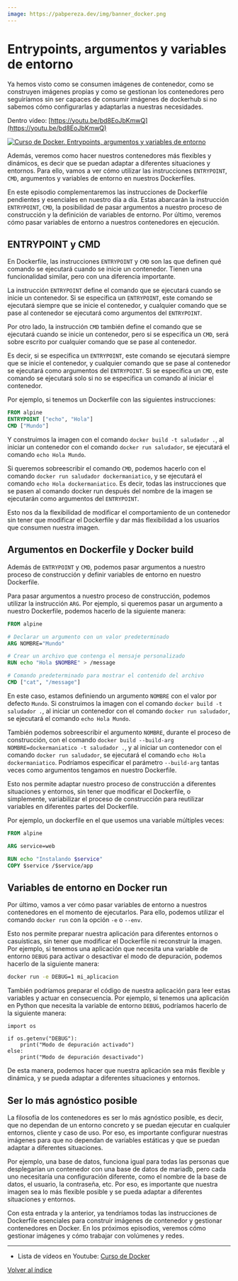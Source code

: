 ```yaml
---
image: https://pabpereza.dev/img/banner_docker.png
---
```


# Entrypoints, argumentos y variables de entorno 
Ya hemos visto como se consumen imágenes de contenedor, como se construyen imágenes propias y como se gestionan los contenedores pero seguiríamos sin ser capaces de consumir imágenes de dockerhub si no sabemos cómo configurarlas y adaptarlas a nuestras necesidades.

Dentro vídeo: [https://youtu.be/bd8EoJbKmwQ](https://youtu.be/bd8EoJbKmwQ)

[![Curso de Docker. Entrypoints, argumentos y variables de entorno](https://img.youtube.com/vi/bd8EoJbKmwQ/maxresdefault.jpg)](https://www.youtube.com/watch?v=bd8EoJbKmwQ)


Además, veremos como hacer nuestros contenedores más flexibles y dinámicos, es decir que se puedan adaptar a diferentes situaciones y entornos. Para ello, vamos a ver cómo utilizar las instrucciones `ENTRYPOINT`, `CMD`, argumentos y variables de entorno en nuestros Dockerfiles.

En este episodio complementaremos las instrucciones de Dockerfile pendientes y esenciales en nuestro día a día. Estas abarcarán la instrucción `ENTRYPOINT`, `CMD`, la posibilidad de pasar argumentos a nuestro proceso de construcción y la definición de variables de entorno. Por último, veremos cómo pasar variables de entorno a nuestros contenedores en ejecución.

## ENTRYPOINT y CMD
En Dockerfile, las instrucciones `ENTRYPOINT` y `CMD` son las que definen qué comando se ejecutará cuando se inicie un contenedor. Tienen una funcionalidad similar, pero con una diferencia importante.

La instrucción `ENTRYPOINT` define el comando que se ejecutará cuando se inicie un contenedor. Si se especifica un `ENTRYPOINT`, este comando se ejecutará siempre que se inicie el contenedor, y cualquier comando que se pase al contenedor se ejecutará como argumentos del `ENTRYPOINT`.

Por otro lado, la instrucción `CMD` también define el comando que se ejecutará cuando se inicie un contenedor, pero si se especifica un `CMD`, será sobre escrito por cualquier comando que se pase al contenedor.

Es decir, si se especifica un `ENTRYPOINT`, este comando se ejecutará siempre que se inicie el contenedor, y cualquier comando que se pase al contenedor se ejecutará como argumentos del `ENTRYPOINT`. Si se especifica un `CMD`, este comando se ejecutará solo si no se especifica un comando al iniciar el contenedor.

Por ejemplo, si tenemos un Dockerfile con las siguientes instrucciones:
```Dockerfile
FROM alpine
ENTRYPOINT ["echo", "Hola"]
CMD ["Mundo"]
```

Y construimos la imagen con el comando `docker build -t saludador .`, al iniciar un contenedor con el comando `docker run saludador`, se ejecutará el comando `echo Hola Mundo`.

Si queremos sobreescribir el comando `CMD`, podemos hacerlo con el comando `docker run saludador dockermaniatico`, y se ejecutará el comando `echo Hola dockermaniatico`. Es decir, todas las instrucciones que se pasen al comando docker run después del nombre de la imagen se ejecutarán como argumentos del `ENTRYPOINT`.

Esto nos da la flexibilidad de modificar el comportamiento de un contenedor sin tener que modificar el Dockerfile y dar más flexibilidad a los usuarios que consumen nuestra imagen.


## Argumentos en Dockerfile y Docker build
Además de `ENTRYPOINT` y `CMD`, podemos pasar argumentos a nuestro proceso de construcción y definir variables de entorno en nuestro Dockerfile.

Para pasar argumentos a nuestro proceso de construcción, podemos utilizar la instrucción `ARG`. Por ejemplo, si queremos pasar un argumento a nuestro Dockerfile, podemos hacerlo de la siguiente manera:
```Dockerfile
FROM alpine

# Declarar un argumento con un valor predeterminado
ARG NOMBRE="Mundo"

# Crear un archivo que contenga el mensaje personalizado
RUN echo "Hola $NOMBRE" > /message 

# Comando predeterminado para mostrar el contenido del archivo
CMD ["cat", "/message"]

```

En este caso, estamos definiendo un argumento `NOMBRE` con el valor por defecto `Mundo`. Si construimos la imagen con el comando `docker build -t saludador .`, al iniciar un contenedor con el comando `docker run saludador`, se ejecutará el comando `echo Hola Mundo`.

También podemos sobreescribir el argumento `NOMBRE`, durante el proceso de construcción, con el comando `docker build --build-arg NOMBRE=dockermaniatico -t saludador .`, y al iniciar un contenedor con el comando `docker run saludador`, se ejecutará el comando `echo Hola dockermaniatico`. Podríamos especificar el parámetro `--build-arg` tantas veces como argumentos tengamos en nuestro Dockerfile.

Esto nos permite adaptar nuestro proceso de construcción a diferentes situaciones y entornos, sin tener que modificar el Dockerfile, o simplemente, variabilizar el proceso de construcción para reutilizar variables en diferentes partes del Dockerfile.

Por ejemplo, un dockerfile en el que usemos una variable múltiples veces:
```Dockerfile
FROM alpine

ARG service=web

RUN echo "Instalando $service"
COPY $service /$service/app
```


## Variables de entorno en Docker run
Por último, vamos a ver cómo pasar variables de entorno a nuestros contenedores en el momento de ejecutarlos. Para ello, podemos utilizar el comando `docker run` con la opción `-e` o `--env`. 

Esto nos permite preparar nuestra aplicación para diferentes entornos o casuísticas, sin tener que modificar el Dockerfile ni reconstruir la imagen. Por ejemplo, si tenemos una aplicación que necesita una variable de entorno `DEBUG` para activar o desactivar el modo de depuración, podemos hacerlo de la siguiente manera:
```bash
docker run -e DEBUG=1 mi_aplicacion
```

También podríamos preparar el código de nuestra aplicación para leer estas variables y actuar en consecuencia. Por ejemplo, si tenemos una aplicación en Python que necesita la variable de entorno `DEBUG`, podríamos hacerlo de la siguiente manera:
```pytho
import os

if os.getenv("DEBUG"):
    print("Modo de depuración activado")
else:
    print("Modo de depuración desactivado")
```

De esta manera, podemos hacer que nuestra aplicación sea más flexible y dinámica, y se pueda adaptar a diferentes situaciones y entornos.


## Ser lo más agnóstico posible
La filosofía de los contenedores es ser lo más agnóstico posible, es decir, que no dependan de un entorno concreto y se puedan ejecutar en cualquier entornos, cliente y caso de uso. Por eso, es importante configurar nuestras imágenes para que no dependan de variables estáticas y que se puedan adaptar a diferentes situaciones.

Por ejemplo, una base de datos, funciona igual para todas las personas que desplegarían un contenedor con una base de datos de mariadb, pero cada uno necesitaría una configuración diferente, como el nombre de la base de datos, el usuario, la contraseña, etc. Por eso, es importante que nuestra imagen sea lo más flexible posible y se pueda adaptar a diferentes situaciones y entornos.


Con esta entrada y la anterior, ya tendríamos todas las instrucciones de Dockerfile esenciales para construir imágenes de contenedor y gestionar contenedores en Docker. En los próximos episodios, veremos cómo gestionar imágenes y cómo trabajar con volúmenes y redes.



---
* Lista de vídeos en Youtube: [Curso de Docker](https://www.youtube.com/playlist?list=PLQhxXeq1oc2n7YnjRhq7qVMzZWtDY7Zz0)

[Volver al índice](README.md#índice)
